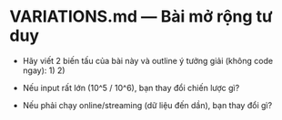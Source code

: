 # VARIATIONS.md — Bài mở rộng tư duy

- Hãy viết 2 biến tấu của bài này và outline ý tưởng giải (không code ngay):
  1)
  2)

- Nếu input rất lớn (10^5 / 10^6), bạn thay đổi chiến lược gì?

- Nếu phải chạy online/streaming (dữ liệu đến dần), bạn thay đổi gì?
